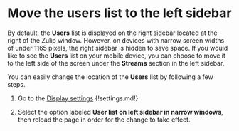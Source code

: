 # Move the users list to the left sidebar

By default, the **Users** list is displayed on the right sidebar located at the
right of the Zulip window. However, on devices with narrow screen widths of
under 1165 pixels, the right sidebar is hidden to save space. If you would like
to see the **Users** list on your mobile device, you can choose to move it to
the left side of the screen under the **Streams** section in the left sidebar.

You can easily change the location of the **Users** list by following a few
steps.

1. Go to the [Display settings](/#settings/display-settings)
{!settings.md!}

2. Select the option labeled
    **User list on left sidebar in narrow windows**, then reload the page
    in order for the change to take effect.
